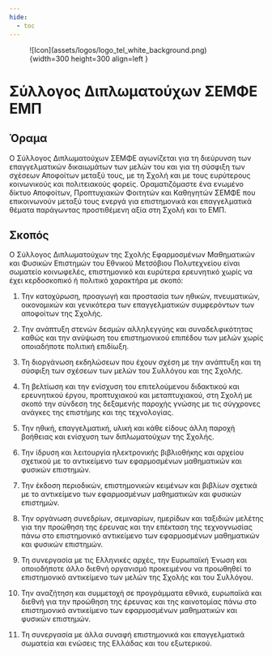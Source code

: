 ```yaml
---
hide:
  - toc
---
```


<figure markdown>
  ![Icon](assets/logos/logo_tel_white_background.png){width=300 height=300 align=left }
</figure>

# Σύλλογος Διπλωματούχων ΣΕΜΦΕ ΕΜΠ

## Όραμα
Ο Σύλλογος Διπλωματούχων ΣΕΜΦΕ αγωνίζεται για τη διεύρυνση των επαγγελματικών δικαιωμάτων των μελών του και για τη σύσφιξη των σχέσεων Αποφοίτων μεταξύ τους, με τη Σχολή και με τους ευρύτερους κοινωνικούς και πολιτειακούς φορείς. Οραματιζόμαστε ένα ενωμένο δίκτυο Αποφοίτων, Προπτυχιακών Φοιτητών και Καθηγητών ΣΕΜΦΕ που επικοινωνούν μεταξύ τους ενεργά για επιστημονικά και επαγγελματικά θέματα παράγωντας προστιθέμενη αξία στη Σχολή και το ΕΜΠ.

## Σκοπός
Ο Σύλλογος Διπλωματούχων της Σχολής Εφαρμοσμένων Μαθηματικών και Φυσικών Επιστημών του Εθνικού Μετσόβιου Πολυτεχνείου είναι σωματείο κοινωφελές, επιστημονικό και ευρύτερα ερευνητικό χωρίς να έχει κερδοσκοπικό ή πολιτικό χαρακτήρα με σκοπό:

1. Την κατοχύρωση, προαγωγή και προστασία των ηθικών, πνευματικών, οικονομικών και γενικότερα των επαγγελματικών συμφερόντων των αποφοίτων της Σχολής.

2. Την ανάπτυξη στενών δεσμών αλληλεγγύης και συναδελφικότητας καθώς και την ανύψωση του επιστημονικού επιπέδου των μελών χωρίς οποιαδήποτε πολιτική επιδίωξη.

3. Τη διοργάνωση εκδηλώσεων που έχουν σχέση με την ανάπτυξη και τη σύσφιξη των σχέσεων των μελών του Συλλόγου και της Σχολής.

4. Τη βελτίωση και την ενίσχυση του επιτελούμενου διδακτικού και ερευνητικού έργου, προπτυχιακού και μεταπτυχιακού, στη Σχολή με σκοπό την σύνδεση της δεξαμενής παροχής γνώσης με τις σύγχρονες ανάγκες της επιστήμης και της τεχνολογίας.

5. Την ηθική, επαγγελματική, υλική και κάθε είδους άλλη παροχή βοήθειας και ενίσχυση των διπλωματούχων της Σχολής.

6. Την ίδρυση και λειτουργία ηλεκτρονικής βιβλιοθήκης και αρχείου σχετικού με το αντικείμενο των εφαρμοσμένων μαθηματικών και φυσικών επιστημών.

7. Την έκδοση περιοδικών, επιστημονικών κειμένων και βιβλίων σχετικά με το αντικείμενο των εφαρμοσμένων μαθηματικών και φυσικών επιστημών.

8. Την οργάνωση συνεδρίων, σεμιναρίων, ημερίδων και ταξιδιών μελέτης για την προώθηση της έρευνας και την επέκταση της τεχνογνωσίας πάνω στο επιστημονικό αντικείμενο των εφαρμοσμένων μαθηματικών και φυσικών επιστημών.

9. Τη συνεργασία με τις Ελληνικές αρχές, την Ευρωπαϊκή Ένωση και οποιοδήποτε άλλο διεθνή οργανισμό προκειμένου να προωθηθεί το επιστημονικό αντικείμενο των μελών της Σχολής και του Συλλόγου.

10. Την αναζήτηση και συμμετοχή σε προγράμματα εθνικά, ευρωπαϊκά και διεθνή για την προώθηση της έρευνας και της καινοτομίας πάνω στο επιστημονικό αντικείμενο των εφαρμοσμένων μαθηματικών και φυσικών επιστημών.

11. Τη συνεργασία με άλλα συναφή επιστημονικά και επαγγελματικά σωματεία και ενώσεις της Ελλάδας και του εξωτερικού.